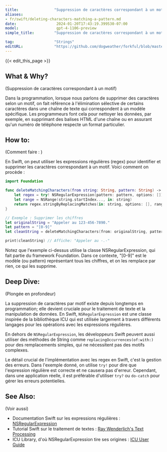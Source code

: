 ```yaml
---
title:                "Suppression de caractères correspondant à un motif"
aliases:
- fr/swift/deleting-characters-matching-a-pattern.md
date:                  2024-01-20T17:43:19.399530-07:00
model:                 gpt-4-1106-preview
simple_title:         "Suppression de caractères correspondant à un motif"

tag:                  "Strings"
editURL:              "https://github.com/dogweather/forkful/blob/master/content/fr/swift/deleting-characters-matching-a-pattern.md"
---
```


{{< edit_this_page >}}

## What & Why?
(Suppression de caractères correspondant à un motif)

Dans la programmation, lorsque nous parlons de supprimer des caractères selon un motif, on fait référence à l'élimination sélective de certains caractères dans une chaîne de texte qui correspondent à un modèle spécifique. Les programmeurs font cela pour nettoyer les données, par exemple, en supprimant des balises HTML d'une chaîne ou en assurant qu'un numéro de téléphone respecte un format particulier.

## How to:
(Comment faire : )

En Swift, on peut utiliser les expressions régulières (regex) pour identifier et supprimer les caractères correspondant à un motif. Voici comment on procède :

```swift
import Foundation

func deleteMatchingCharacters(from string: String, pattern: String) -> String {
    let regex = try! NSRegularExpression(pattern: pattern, options: [])
    let range = NSRange(string.startIndex..., in: string)
    return regex.stringByReplacingMatches(in: string, options: [], range: range, withTemplate: "")
}

// Exemple : Supprimer les chiffres
let originalString = "Appeler au 123-456-7890."
let pattern = "[0-9]"
let cleanString = deleteMatchingCharacters(from: originalString, pattern: pattern)

print(cleanString) // Affiche: "Appeler au -.-"
```
Notez que l'exemple ci-dessus utilise la classe NSRegularExpression, qui fait partie du framework Foundation. Dans ce contexte, "[0-9]" est le modèle (ou pattern) représentant tous les chiffres, et on les remplace par rien, ce qui les supprime.

## Deep Dive:
(Plongée en profondeur)

La suppression de caractères par motif existe depuis longtemps en programmation; elle devient cruciale pour le traitement de texte et la manipulation de données. En Swift, `NSRegularExpression` est une classe inspirée de la bibliothèque ICU qui est utilisée largement à travers différents langages pour les opérations avec les expressions régulières.

En dehors de `NSRegularExpression`, les développeurs Swift peuvent aussi utiliser des méthodes de String comme `replacingOccurrences(of:with:)` pour des remplacements simples, qui ne nécessitent pas des motifs complexes.

Le détail crucial de l'implémentation avec les regex en Swift, c'est la gestion des erreurs. Dans l'exemple donné, on utilise `try!` pour dire que l'expression régulière est correcte et ne causera pas d'erreur. Cependant, dans une application réelle, il est préférable d'utiliser `try?` ou `do-catch` pour gérer les erreurs potentielles.

## See Also:
(Voir aussi)

- Documentation Swift sur les expressions régulières : [NSRegularExpression](https://developer.apple.com/documentation/foundation/nsregularexpression)
- Tutorial Swift sur le traitement de textes : [Ray Wenderlich's Text Processing](https://www.raywenderlich.com/116-an-nsregularexpression-tutorial-in-swift)
- ICU Library, d'où NSRegularExpression tire ses origines : [ICU User Guide](http://userguide.icu-project.org/strings/regexp)
